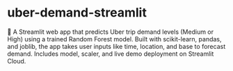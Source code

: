# uber-demand-streamlit
🚖 A Streamlit web app that predicts Uber trip demand levels (Medium or High) using a trained Random Forest model. Built with scikit-learn, pandas, and joblib, the app takes user inputs like time, location, and base to forecast demand. Includes model, scaler, and live demo deployment on Streamlit Cloud.
